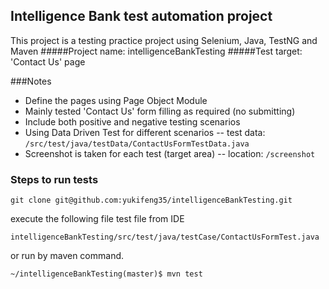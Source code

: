 ## Intelligence Bank test automation project
This project is a testing practice project using Selenium, Java, TestNG and Maven
#####Project name: intelligenceBankTesting
#####Test target: 'Contact Us' page


###Notes
* Define the pages using Page Object Module
* Mainly tested 'Contact Us' form filling as required (no submitting)
* Include both positive and negative testing scenarios
* Using Data Driven Test for different scenarios -- test data: ```/src/test/java/testData/ContactUsFormTestData.java```
* Screenshot is taken for each test (target area) -- location:
```/screenshot```

### Steps to run tests
```
git clone git@github.com:yukifeng35/intelligenceBankTesting.git
```
execute the following file test file from IDE 
```
intelligenceBankTesting/src/test/java/testCase/ContactUsFormTest.java
```
or run by maven command.
```
~/intelligenceBankTesting(master)$ mvn test
```